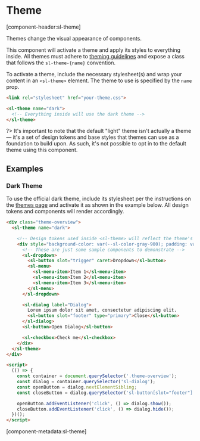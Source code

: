 # Theme

[component-header:sl-theme]

Themes change the visual appearance of components.

This component will activate a theme and apply its styles to everything inside. All themes must adhere to [theming guidelines](/getting-started/themes) and expose a class that follows the `sl-theme-{name}` convention.

To activate a theme, include the necessary stylesheet(s) and wrap your content in an `<sl-theme>` element. The theme to use is specified by the `name` prop.

```html
<link rel="stylesheet" href="your-theme.css">

<sl-theme name="dark">
  <!-- Everything inside will use the dark theme -->
</sl-theme>
```

?> It's important to note that the default "light" theme isn't actually a theme — it's a set of design tokens and base styles that themes can use as a foundation to build upon. As such, it's not possible to opt in to the default theme using this component.

## Examples

### Dark Theme

To use the official dark theme, include its stylesheet per the instructions on the [themes page](/getting-started/themes) and activate it as shown in the example below. All design tokens and components will render accordingly.

```html preview
<div class="theme-overview">
  <sl-theme name="dark">

    <!-- Design tokens used inside <sl-theme> will reflect the theme's colors -->
    <div style="background-color: var(--sl-color-gray-900); padding: var(--sl-spacing-xx-large);">
      <!-- These are just some sample components to demonstrate -->
      <sl-dropdown>
        <sl-button slot="trigger" caret>Dropdown</sl-button>
        <sl-menu>
          <sl-menu-item>Item 1</sl-menu-item>
          <sl-menu-item>Item 2</sl-menu-item>
          <sl-menu-item>Item 3</sl-menu-item>
        </sl-menu>
      </sl-dropdown>

      <sl-dialog label="Dialog">
        Lorem ipsum dolor sit amet, consectetur adipiscing elit.
        <sl-button slot="footer" type="primary">Close</sl-button>
      </sl-dialog>
      <sl-button>Open Dialog</sl-button>

      <sl-checkbox>Check me</sl-checkbox>
    </div>
  </sl-theme>
</div>

<script>
  (() => {
    const container = document.querySelector('.theme-overview');
    const dialog = container.querySelector('sl-dialog');
    const openButton = dialog.nextElementSibling;
    const closeButton = dialog.querySelector('sl-button[slot="footer"]');

    openButton.addEventListener('click', () => dialog.show());
    closeButton.addEventListener('click', () => dialog.hide());
  })();
</script>
```

[component-metadata:sl-theme]
